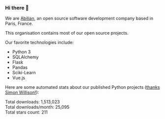 ### Hi there 👋

We are [Abilian](https://abilian.com/), an open source software development company based in Paris, France.

This organisation contains most of our open source projects.

Our favorite technologies include:

- Python 3
- SQLAlchemy
- Flask
- Pandas
- Sciki-Learn
- Vue.js

Here are some automated stats about our published Python projects
([thanks Simon Willison!][sw-post]):

<!--marker-->
Total downloads: 1,513,023<br>
Total downloads/month: 25,095<br>
Total stars count: 211
<!--end-->

[sw-post]: https://simonwillison.net/2020/Jul/10/self-updating-profile-readme/